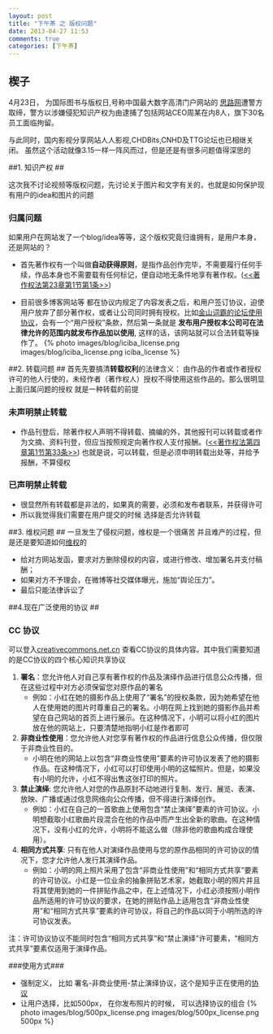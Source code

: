 ```yaml
---
layout: post
title: "下午茶 之 版权问题"
date: 2013-04-27 11:53
comments: true
categories: [下午茶]
---
```

## 楔子
4月23日， 为国际图书与版权日,号称中国最大数字高清门户网站的 [思路网](http://www.siluhd.com)遭警方取缔，警方以涉嫌侵犯知识产权为由逮捕了包括网站CEO周某在内8人，旗下30名员工面临拘留。 

与此同时，国内影视分享网站人人影视,CHDBits,CNHD及TTG论坛也已相继关闭。
虽然这个活动就像3.15一样一阵风而过，但是还是有很多问题值得深思的

##1. 知识产权 ##

这次我不讨论视频等版权问题，先讨论关于图片和文字有关的，也就是如何保护现有用户的idea和图片的问题

### 归属问题 ###
如果用户在网站发了一个blog/idea等等，这个版权究竟归谁拥有，是用户本身，还是网站的？

- 首先著作权有一个叫做**自动获得原则**，是指作品创作完毕，不需要履行任何手续，作品本身也不需要载有任何标记，便自动地无条件地享有著作权。([<<著作权法第23章第1节第1条>>](http://www.365ipr.com/study/23/1-1.html))

- 目前很多博客网站等 都在协议内规定了内容发表之后，和用户签订协议，迫使用户放弃了部分著作权，或者让公司同时拥有授权。比如[金山词霸的论坛使用协议](http://my.iciba.com/?c=register&m=bbsProtocol)，会有一个“用户授权”条款，然后第一条就是 **发布用户授权本公司可在法律允许的范围内就发布作品加以使用**, 这样的话，该网站就可以合法转载等操作了。
{% photo images/blog/iciba_license.png images/blog/iciba_license.png iciba_license %}
<!-- more -->
##2. 转载问题 ##
首先先要搞清**转载权利**的法律含义： 由作品的作者或作者授权许可的他人行使的，未经作者（著作权人）授权不得使用这些作品的。那么很明显 上面归属问题的授权 就是一种转载的前提

### 未声明禁止转载 ###
- 作品刊登后，除著作权人声明不得转载、摘编的外，其他报刊可以转载或者作为文摘、资料刊登，但应当按照规定向著作权人支付报酬。([<<著作权法第四章第1节第33条>>](http://baike.baidu.com/view/275830.htm))
也就是说，可以转载，但是必须申明转载出处等，并给予报酬，不算侵权

### 已声明禁止转载 ###
- 很显然所有转载都是非法的，如果真的需要，必须和发布者联系，并获得许可
- 所以我觉得我们需要在用户提交的时候 选择是否允许转载

##3. 维权问题 ##
一旦发生了侵权问题，维权是一个很痛苦 并且难产的过程，但是还是要知道如何[维权](http://www.zhihu.com/question/20788591)的

- 给对方网站发函，要求对方删除侵权的内容，或进行修改、增加署名并支付稿酬；
- 如果对方不予理会，在微博等社交媒体曝光，施加“舆论压力”。
- 最后只能法律诉讼了

##4.现在广泛使用的协议 ##
### CC 协议 ###
可以登入[creativecommons.net.cn](http://creativecommons.net.cn/) 查看CC协议的具体内容。其中我们需要知道的是CC协议的四个核心知识共享协议

1. **署名**：您允许他人对自己享有著作权的作品及演绎作品进行信息公众传播，但在这些过程中对方必须保留您对原作品的署名
    - 例如：小红在她的摄影作品上使用了“署名”的授权条款，因为她希望在他人在使用她的图片时尊重自己的署名。小明在网上找到她的摄影作品并希望在自己网站的首页上进行展示。在这种情况下，小明可以将小红的图片放在他的网站上，只要清楚地指明小红是作者即可
2. **非商业性使用**：您允许他人对您享有著作权的作品进行信息公众传播，但仅限于非商业性目的。
    - 小明在他的网站上以包含“非商业性使用”要素的许可协议发表了他的摄影作品。在这种情况下，小红可以打印使用小明的这幅照片。但是，如果没有小明的允许，小红不得出售这张打印的照片。
3. **禁止演绎**: 您允许他人对您的作品原封不动地进行复制、发行、展览、表演、放映、广播或通过信息网络向公众传播，但不得进行演绎创作。
    - 例如：小红在自己的一首歌曲上使用包含“禁止演绎”要素的许可协议。小明想截取小红歌曲片段混合在他的作品中而产生出全新的歌曲。在这种情况下，没有小红的允许，小明将不能这么做（除非他的歌曲构成合理使用）。
4. **相同方式共享**: 只有在他人对演绎作品使用与您的原作品相同的许可协议的情况下，您才允许他人发行其演绎作品。
    - 例如：小明的网上照片采用了包含“非商业性使用”和“相同方式共享”要素的许可协议。小红是一位业余的抽象拼贴艺术家，她截取小明的照片并且将其使用到她的一件拼贴作品之中，在上述情况下，小红必须按照小明作品所适用的许可协议的要求，在她的拼贴作品上适用包含“非商业性使用”和“相同方式共享”要素的许可协议，将自己的作品以同于小明所选的许可协议发表。

注：许可协议协议不能同时包含“相同方式共享”和“禁止演绎”许可要素，“相同方式共享”要素仅适用于演绎作品。


###使用方式###

- 强制定义， 比如 署名-非商业使用-禁止演绎协议，这个是知乎正在使用的[协议](http://www.zhihu.com/terms#sec-licence)
- 让用户选择，比如500px， 在你发布照片的时候， 可以选择协议的组合
{% photo images/blog/500px_license.png images/blog/500px_license.png 500px %}


